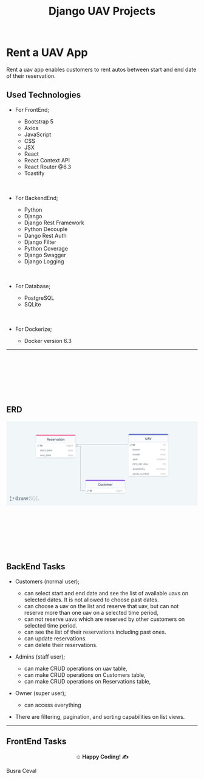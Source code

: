 

<center><h1> Django UAV Projects</h1></center> 
<br>


# Rent a UAV App

Rent a uav app enables customers to rent autos between start and end date of their reservation.

## Used Technologies

- For FrontEnd;
  * Bootstrap 5 
  * Axios
  * JavaScript
  * CSS
  * JSX
  * React
  * React Context API
  * React Router @6.3
  * Toastify
<br><br><br> 

- For BackendEnd;
  * Python
  * Django
  * Django Rest Framework
  * Python Decouple
  * Dango Rest Auth
  * Django Filter
  * Python Coverage
  * Django Swagger
  * Django Logging
<br><br><br>   

- For Database;
  * PostgreSQL
  * SQLite
<br><br><br>

- For Dockerize;
  * Docker version 6.3

---
<br>
<br><br><br><br><br>

## ERD

![ERD](UavAppERD.png)


<br>
<br><br><br><br><br>

## BackEnd Tasks

- Customers (normal user);
  - can select start and end date and see the list of available uavs on selected dates. It is not allowed to choose past dates.
  - can choose a uav on the list and reserve that uav, but can not reserve more than one uav on a selected time period,
  - can not reserve uavs which are reserved by other customers on selected time period.
  - can see the list of their reservations including past ones.
  - can update reservations.
  - can delete their reservations.

- Admins (staff user);
  - can make CRUD operations on uav table,
  - can make CRUD operations on Customers table,
  - can make CRUD operations on Reservations table,

- Owner (super user);
  - can access everything

- There are filtering, pagination, and sorting capabilities on list views.


---

## FrontEnd Tasks

**<p align="center">&#9786; Happy Coding! &#9997;</p>**

<p>Busra Ceval</p>

